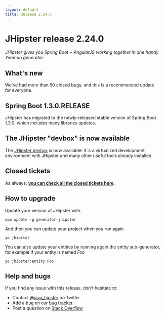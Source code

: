 ```yaml
---
layout: default
title: Release 2.24.0
---
```


JHipster release 2.24.0
==================

*JHipster gives you Spring Boot + AngularJS working together in one handy Yeoman generator.*

What's new
----------

We've had more than 50 closed bugs, and this is a recommended update for everyone.

## Spring Boot 1.3.0.RELEASE

JHipster has migrated to the newly-released stable version of Spring Boot 1.3.0, which includes many libraries updates.

## The JHipster "devbox" is now available

The [JHipster devbox](https://github.com/jhipster/jhipster-devbox) is now available! It is a virtualized development environment with JHipster and many other useful tools already installed.

Closed tickets
------------

As always, __[you can check all the closed tickets here](https://github.com/jhipster/generator-jhipster/issues?q=milestone%3A2.24.0+is%3Aclosed)__.

How to upgrade
------------

Update your version of JHipster with:

```
npm update -g generator-jhipster
```

And then you can update your project when you run again

```
yo jhipster
```

You can also update your entities by running again the entity sub-generator, for example if your entity is named _Foo_

```
yo jhipster:entity Foo
```

Help and bugs
--------------

If you find any issue with this release, don't hesitate to:

- Contact [@java_hipster](https://twitter.com/java_hipster) on Twitter
- Add a bug on our [bug tracker](https://github.com/jhipster/generator-jhipster/issues?state=open)
- Post a question on [Stack Overflow](http://stackoverflow.com/tags/jhipster/info)
